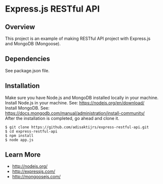 # Express.js RESTful API

## Overview

This project is an example of making RESTful API project with Express.js and MongoDB (Mongoose).

## Dependencies

See package.json file.

## Installation

Make sure you have Node.js and MongoDB installed locally in your machine.\
Install Node.js in your machine. See: https://nodejs.org/en/download/ \
Install MongoDB. See: https://docs.mongodb.com/manual/administration/install-community/ \
After the installation is completed, go ahead and clone it.

```
$ git clone https://github.com/adisaktijrs/express-restful-api.git
$ cd express-restful-api
$ npm install
$ node app.js
```

## Learn More 

- http://nodejs.org/
- http://expressjs.com/
- http://mongoosejs.com/
